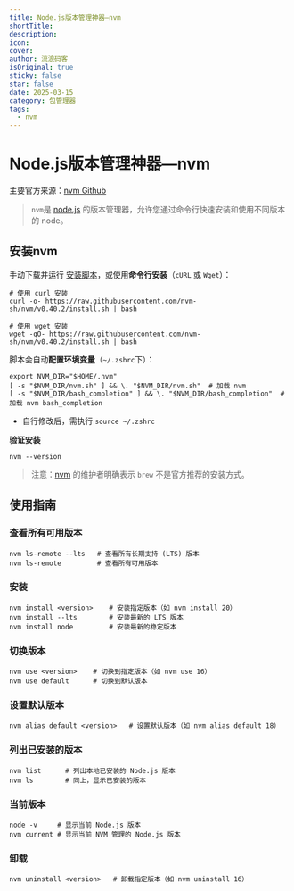 ```yaml
---
title: Node.js版本管理神器—nvm
shortTitle: 
description: 
icon: 
cover: 
author: 流浪码客
isOriginal: true
sticky: false
star: false
date: 2025-03-15
category: 包管理器
tags:
  - nvm
---
```


# Node.js版本管理神器—nvm

主要官方来源：[nvm Github](https://github.com/nvm-sh/nvm?tab=readme-ov-file#installing-and-updating)

> `nvm`是 [node.js](https://nodejs.org/zh-cn) 的版本管理器，允许您通过命令行快速安装和使用不同版本的 node。

## 安装nvm

手动下载并运行 [安装脚本](https://github.com/nvm-sh/nvm/blob/v0.40.2/install.sh)，或使用**命令行安装**（`cURL` 或 `Wget`）：
```shell
# 使用 curl 安装
curl -o- https://raw.githubusercontent.com/nvm-sh/nvm/v0.40.2/install.sh | bash

# 使用 wget 安装
wget -qO- https://raw.githubusercontent.com/nvm-sh/nvm/v0.40.2/install.sh | bash
```

脚本会自动**配置环境变量**（`~/.zshrc`下）：
```
export NVM_DIR="$HOME/.nvm"
[ -s "$NVM_DIR/nvm.sh" ] && \. "$NVM_DIR/nvm.sh"  # 加载 nvm
[ -s "$NVM_DIR/bash_completion" ] && \. "$NVM_DIR/bash_completion"  # 加载 nvm bash_completion
```
* 自行修改后，需执行 `source ~/.zshrc` 

**验证安装**
```shell
nvm --version
```

> 注意：[nvm](https://github.com/nvm-sh/nvm) 的维护者明确表示 `brew` 不是官方推荐的安装方式。

## 使用指南

### 查看所有可用版本

```shell
nvm ls-remote --lts   # 查看所有长期支持 (LTS) 版本
nvm ls-remote         # 查看所有可用版本
```
### 安装
```shell
nvm install <version>    # 安装指定版本（如 nvm install 20）
nvm install --lts        # 安装最新的 LTS 版本
nvm install node         # 安装最新的稳定版本
```
### 切换版本
```shell
nvm use <version>    # 切换到指定版本（如 nvm use 16）
nvm use default      # 切换到默认版本
```
### 设置默认版本
```shell
nvm alias default <version>   # 设置默认版本（如 nvm alias default 18）
```
### 列出已安装的版本
```shell
nvm list      # 列出本地已安装的 Node.js 版本
nvm ls        # 同上，显示已安装的版本
```
### 当前版本
```shell
node -v     # 显示当前 Node.js 版本
nvm current # 显示当前 NVM 管理的 Node.js 版本
```
### 卸载
```shell
nvm uninstall <version>   # 卸载指定版本（如 nvm uninstall 16）
```




